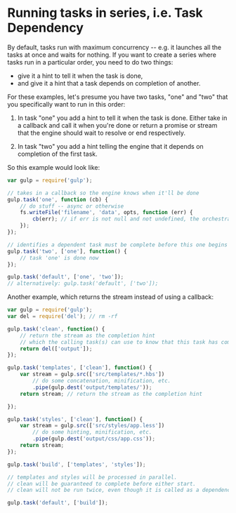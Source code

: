 # Running tasks in series, i.e. Task Dependency

By default, tasks run with maximum concurrency -- e.g. it launches all the tasks at once and waits for nothing. If you want to create a series where tasks run in a particular order, you need to do two things:

- give it a hint to tell it when the task is done,
- and give it a hint that a task depends on completion of another.

For these examples, let's presume you have two tasks, "one" and "two" that you specifically want to run in this order:

1. In task "one" you add a hint to tell it when the task is done. Either take in a callback and call it when you're done or return a promise or stream that the engine should wait to resolve or end respectively.

2. In task "two" you add a hint telling the engine that it depends on completion of the first task.

So this example would look like:

```js
var gulp = require('gulp');

// takes in a callback so the engine knows when it'll be done
gulp.task('one', function (cb) {
    // do stuff -- async or otherwise
    fs.writeFile('filename', 'data', opts, function (err) {
        cb(err); // if err is not null and not undefined, the orchestration will stop, and 'two' will not run
    });
});

// identifies a dependent task must be complete before this one begins
gulp.task('two', ['one'], function() {
    // task 'one' is done now
});

gulp.task('default', ['one', 'two']);
// alternatively: gulp.task('default', ['two']);
```

Another example, which returns the stream instead of using a callback:

```js
var gulp = require('gulp');
var del = require('del'); // rm -rf

gulp.task('clean', function() {
    // return the stream as the completion hint
    // which the calling task(s) can use to know that this task has completed
    return del(['output']);
});

gulp.task('templates', ['clean'], function() {
    var stream = gulp.src(['src/templates/*.hbs'])
        // do some concatenation, minification, etc.
        .pipe(gulp.dest('output/templates/'));
    return stream; // return the stream as the completion hint

});

gulp.task('styles', ['clean'], function() {
    var stream = gulp.src(['src/styles/app.less'])
        // do some hinting, minification, etc.
        .pipe(gulp.dest('output/css/app.css'));
    return stream;
});

gulp.task('build', ['templates', 'styles']);

// templates and styles will be processed in parallel.
// clean will be guaranteed to complete before either start.
// clean will not be run twice, even though it is called as a dependency twice.

gulp.task('default', ['build']);
```
